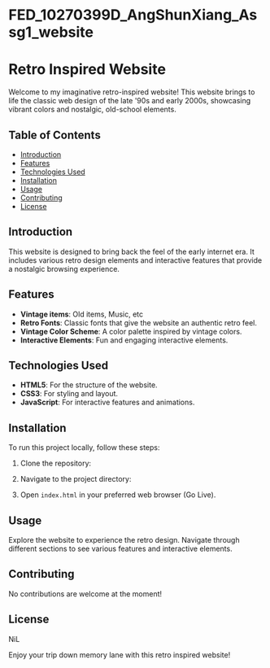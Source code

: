 # FED_10270399D_AngShunXiang_Assg1_website


# Retro Inspired Website

Welcome to my imaginative retro-inspired website! This website brings to life the classic web design of the late '90s and early 2000s, showcasing vibrant colors and nostalgic, old-school elements.

## Table of Contents
- [Introduction](#introduction)
- [Features](#features)
- [Technologies Used](#technologies-used)
- [Installation](#installation)
- [Usage](#usage)
- [Contributing](#contributing)
- [License](#license)

## Introduction
This website is designed to bring back the feel of the early internet era. It includes various retro design elements and interactive features that provide a nostalgic browsing experience.

## Features 
- **Vintage items**: Old items, Music, etc
- **Retro Fonts**: Classic fonts that give the website an authentic retro feel.
- **Vintage Color Scheme**: A color palette inspired by vintage colors.
- **Interactive Elements**: Fun and engaging interactive elements.

## Technologies Used
- **HTML5**: For the structure of the website.
- **CSS3**: For styling and layout.
- **JavaScript**: For interactive features and animations.

## Installation
To run this project locally, follow these steps:

1. Clone the repository:

2. Navigate to the project directory:
  
3. Open `index.html` in your preferred web browser (Go Live).

## Usage
Explore the website to experience the retro design. Navigate through different sections to see various features and interactive elements.

## Contributing
No contributions are welcome at the moment!

## License
NiL

Enjoy your trip down memory lane with this retro inspired website!
